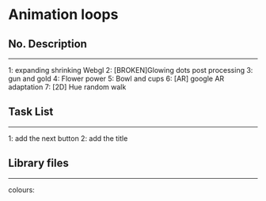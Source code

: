 # Animation loops


## No. Description
_____________________________

1: expanding shrinking Webgl 
2: [BROKEN]Glowing dots post processing
3: gun and gold
4: Flower power
5: Bowl and cups
6: [AR] google AR adaptation
7: [2D] Hue random walk




## Task List
_____________________________

1: add the next button
2: add the title 




## Library files
_____________________________


colours: 